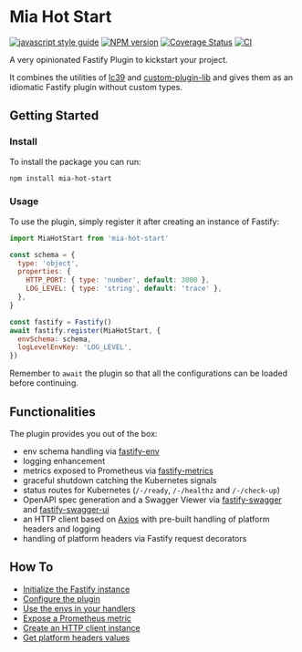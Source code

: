 # Mia Hot Start

[![javascript style guide][standard-mia-svg]][standard-mia]
[![NPM version][npmjs-svg]][npmjs-com]
[![Coverage Status][coverall-svg]][coverall-io]
[![CI][ci-svg]][ci]

A very opinionated Fastify Plugin to kickstart your project.

It combines the utilities of [lc39](https://github.com/mia-platform/lc39) and [custom-plugin-lib](https://github.com/mia-platform/custom-plugin-lib) and gives them as an idiomatic Fastify plugin without custom types.

## Getting Started

### Install

To install the package you can run:

```sh
npm install mia-hot-start
```

### Usage

To use the plugin, simply register it after creating an instance of Fastify:

```js
import MiaHotStart from 'mia-hot-start'

const schema = {
  type: 'object',
  properties: {
    HTTP_PORT: { type: 'number', default: 3000 },
    LOG_LEVEL: { type: 'string', default: 'trace' },
  },
}

const fastify = Fastify()
await fastify.register(MiaHotStart, {
  envSchema: schema,
  logLevelEnvKey: 'LOG_LEVEL',
})
```

Remember to `await` the plugin so that all the configurations can be loaded before continuing.

## Functionalities

The plugin provides you out of the box:

- env schema handling via [fastify-env](https://github.com/fastify/fastify-env)
- logging enhancement
- metrics exposed to Prometheus via [fastify-metrics](https://github.com/SkeLLLa/fastify-metrics)
- graceful shutdown catching the Kubernetes signals
- status routes for Kubernetes (`/-/ready`, `/-/healthz` and `/-/check-up`)
- OpenAPI spec generation and a Swagger Viewer via [fastify-swagger](https://github.com/fastify/fastify-swagger) and [fastify-swagger-ui](https://github.com/fastify/fastify-swagger-ui)
- an HTTP client based on [Axios](https://github.com/axios/axios) with pre-built handling of platform headers and logging
- handling of platform headers via Fastify request decorators

## How To

- [Initialize the Fastify instance](docs/fastify-init.md)
- [Configure the plugin](docs/config.md)
- [Use the envs in your handlers](docs/envs.md)
- [Expose a Prometheus metric](docs/metrics.md)
- [Create an HTTP client instance](docs/http-client.md)
- [Get platform headers values](docs/plfatform-headers.md)

[standard-mia-svg]: https://img.shields.io/badge/code_style-standard--mia-orange.svg
[standard-mia]: https://github.com/mia-platform/eslint-config-mia
[npmjs-svg]: https://img.shields.io/npm/v/mia-hot-start.svg?logo=npm&color=lightgreen
[npmjs-com]: https://www.npmjs.com/package/mia-hot-start
[coverall-svg]: https://coveralls.io/repos/github/EdoCrippaOfficial/mia-hot-start/badge.svg
[coverall-io]: https://coveralls.io/github/EdoCrippaOfficial/mia-hot-start
[ci-svg]: https://github.com/EdoCrippaOfficial/mia-hot-start/actions/workflows/node.js.yml/badge.svg
[ci]: https://github.com/EdoCrippaOfficial/mia-hot-start/actions
